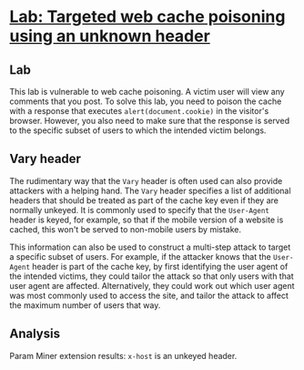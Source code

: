 # [Lab: Targeted web cache poisoning using an unknown header](https://portswigger.net/web-security/web-cache-poisoning/exploiting-design-flaws/lab-web-cache-poisoning-targeted-using-an-unknown-header)

## Lab

This lab is vulnerable to web cache poisoning. A victim user will view any comments that you post. To solve this lab, you need to poison the cache with a response that executes `alert(document.cookie)` in the visitor's browser. However, you also need to make sure that the response is served to the specific subset of users to which the intended victim belongs.

## Vary header

The rudimentary way that the `Vary` header is often used can also provide attackers with a helping hand. The `Vary` header specifies a list of additional headers that should be treated as part of the cache key even if they are normally unkeyed. It is commonly used to specify that the `User-Agent` header is keyed, for example, so that if the mobile version of a website is cached, this won't be served to non-mobile users by mistake.

This information can also be used to construct a multi-step attack to target a specific subset of users. For example, if the attacker knows that the `User-Agent` header is part of the cache key, by first identifying the user agent of the intended victims, they could tailor the attack so that only users with that user agent are affected. Alternatively, they could work out which user agent was most commonly used to access the site, and tailor the attack to affect the maximum number of users that way.

## Analysis

Param Miner extension results: `x-host` is an unkeyed header.